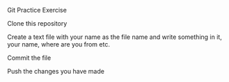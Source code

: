 Git Practice Exercise

Clone this repository

Create a text file with your name as the file name and write something in it, your name, where are you from etc.

Commit the file

Push the changes you have made
